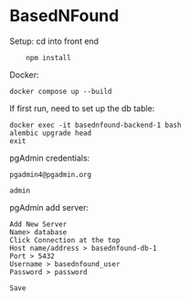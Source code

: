 # BasedNFound

Setup:
cd into front end

        npm install

Docker:

    docker compose up --build

If first run, need to set up the db table:

    docker exec -it basednfound-backend-1 bash
    alembic upgrade head
    exit


pgAdmin credentials:

    pgadmin4@pgadmin.org

    admin


pgAdmin add server:

    Add New Server
    Name> database
    Click Connection at the top
    Host name/address > basednfound-db-1
    Port > 5432
    Username > basednfound_user
    Password > password

    Save